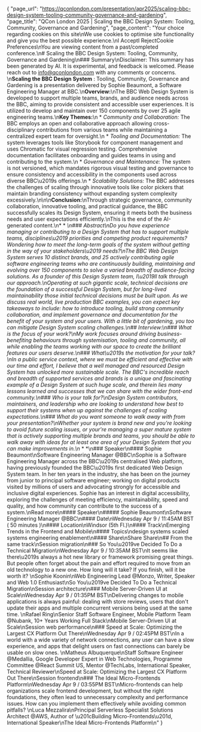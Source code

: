 {
    "page_url": "https://qconlondon.com/presentation/apr2025/scaling-bbc-design-system-tooling-community-governance-and-gardening",
    "page_title": "QCon London 2025 | Scaling the BBC Design System: Tooling, Community, Governance and Gardening",
    "page_content": "Your choice regarding cookies on this site\nWe use cookies to optimise site functionality and give you the best possible experience.\nI AcceptI RejectCookie Preferences\nYou are viewing content from a past/completed conference.\n# Scaling the BBC Design System: Tooling, Community, Governance and Gardening\n### Summary\nDisclaimer: This summary has been generated by AI. It is experimental, and feedback is welcomed. Please reach out to info@qconlondon.com with any comments or concerns. \n**Scaling the BBC Design System** : Tooling, Community, Governance and Gardening is a presentation delivered by Sophie Beaumont, a Software Engineering Manager at BBC.\n**Overview:**\nThe BBC Web Design System is developed to support multiple teams, brands, and audience needs across the BBC, aiming to provide consistent and accessible user experiences. It is utilized to develop and maintain over 150 components by over 25 agile engineering teams.\n**Key Themes:**\n  * _Community and Collaboration:_ The BBC employs an open and collaborative approach allowing cross-disciplinary contributions from various teams while maintaining a centralized expert team for oversight.\n  * _Tooling and Documentation:_ The system leverages tools like Storybook for component management and uses Chromatic for visual regression testing. Comprehensive documentation facilitates onboarding and guides teams in using and contributing to the system.\n  * _Governance and Maintenance:_ The system is not versioned, which mandates rigorous visual testing and governance to ensure consistency and accessibility in the components used across diverse BBC\u2019s offerings.\n  * _Scalability Solutions:_ The BBC addresses the challenges of scaling through innovative tools like color pickers that maintain branding consistency without expanding system complexity excessively.\n\n\n**Conclusion:**\nThrough strategic governance, community collaboration, innovative tooling, and practical guidance, the BBC successfully scales its Design System, ensuring it meets both the business needs and user expectations efficiently.\nThis is the end of the AI-generated content.\n* * *\n### Abstract\nDo you have experience managing or contributing to a Design System that has to support multiple teams, disciplines\u2019 priorities and competing product requirements? Wondering how to meet the long-term goals of the system without getting in the way of your stakeholders\u2019 needs?\nThe BBC Web Design System serves 10 distinct brands, and 25 actively contributing agile software engineering teams who are continuously building, maintaining and evolving over 150 components to solve a varied breadth of audience-facing solutions. As a founder of this Design System team, I\u2019ll talk through our approach.\nOperating at such gigantic scale, technical decisions are the foundation of a successful Design System, but for long-lived maintainability those initial technical decisions must be built upon. As we discuss real world, live production BBC examples, you can expect key takeaways to include: how to introduce tooling, build strong community collaboration, and implement governance and documentation for the benefit of your system and your users. With a little bit of gardening, you too can mitigate Design System scaling challenges.\n## Interview:\n### What is the focus of your work?\nMy work focuses around driving business-benefiting behaviours through systemisation, tooling and community, all while enabling the teams working with our space to create the brilliant features our users deserve.\n### What\u2019s the motivation for your talk?\nIn a public service context, where we must be efficient and effective with our time and effort, I believe that a well managed and resourced Design System has unlocked more sustainable scale. The BBC's incredible reach and breadth of supported services and brands is a unique and fascinating example of a Design System at such huge scale, and therein lies many lessons learned and successes that we can share with the wider front-end community.\n### Who is your talk for?\nDesign System contributors, maintainers, and leadership who are looking to understand how best to support their systems when up against the challenges of scaling expectations.\n### What do you want someone to walk away with from your presentation?\nWhether your system is brand new and you're looking to avoid future scaling issues, or your're managing a super mature system that is actively supporting multiple brands and teams, you should be able to walk away with ideas for at least one area of your Design System that you can make improvements in.\n* * *\n### Speaker\n#### Sophie Beaumont\nSoftware Engineering Manager @BBC\nSophie is a Software Engineering Manager across the BBC\u2019s centralised Web platform, having previously founded the BBC\u2019s first dedicated Web Design System team. In her ten years in the industry, she has been on the journey from junior to principal software engineer; working on digital products visited by millions of users and advocating strongly for accessible and inclusive digital experiences. Sophie has an interest in digital accessibility, exploring the challenges of meeting efficiency, maintainability, speed and quality, and how community can contribute to the success of a system.\nRead more\n#### Speaker\n##### Sophie Beaumont\nSoftware Engineering Manager @BBC\n#### Date\nWednesday Apr 9 / 11:45AM BST ( 50 minutes )\n#### Location\nWindsor (5th Fl.)\n#### Track\nEmerging Trends in the Frontend and Mobile\n#### Topics\ndesign systems scaled systems engineering enablement\n#### Share\nShare Share\n## From the same track\nSession migration\n### So You\u2019ve Decided To Do a Technical Migration\nWednesday Apr 9 / 10:35AM BST\nIt seems like there\u2019s always a hot new library or framework promising great things. But people often forget about the pain and effort required to move from an old technology to a new one. How long will it take? If you finish, will it be worth it? \nSophie Koonin\nWeb Engineering Lead @Monzo, Writer, Speaker and Web 1.0 Enthusiast\nSo You\u2019ve Decided To Do a Technical Migration\nSession architecture\n### Mobile Server-Driven UI at Scale\nWednesday Apr 9 / 01:35PM BST\nDelivering changes to mobile applications is always painful: dealing with store reviews, users that don't update their apps and multiple concurrent versions being used at the same time. \nRafael Ring\nSenior Staff Software Engineer, Mobile Platform Team @Nubank, 10+ Years Working Full Stack\nMobile Server-Driven UI at Scale\nSession web performance\n### Speed at Scale: Optimizing the Largest CX Platform Out There\nWednesday Apr 9 / 02:45PM BST\nIn a world with a wide variety of network connections, any user can have a slow experience, and apps that delight users on fast connections can barely be usable on slow ones. \nMatheus Albuquerque\nStaff Software Engineer @Medallia, Google Developer Expert in Web Technologies, Programme Committee @React Summit US, Mentor @TechLabs, International Speaker, Technical Reviewer\nSpeed at Scale: Optimizing the Largest CX Platform Out There\nSession frontend\n### The Ideal Micro-Frontends Platform\nWednesday Apr 9 / 03:55PM BST\nMicro-frontends can help organizations scale frontend development, but without the right foundations, they often lead to unnecessary complexity and performance issues. How can you implement them effectively while avoiding common pitfalls? \nLuca Mezzalira\nPrincipal Serverless Specialist Solutions Architect @AWS, Author of \u201cBuilding Micro-Frontends\u201d, International Speaker\nThe Ideal Micro-Frontends Platform\n"
}